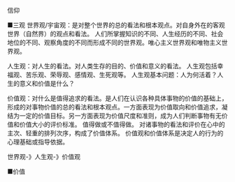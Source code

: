 信仰

■三观
世界观/宇宙观：是对整个世界的总的看法和根本观点。对自身外在的客观世界（自然界）的观点和看法。
人们所掌握知识的不同、人生经历的不同、社会地位的不同、观察角度的不同而形成不同的世界观。唯心主义世界观和唯物主义世界观。

人生观：对人生的看法。对人类生存的目的、价值和意义的看法。
人生观包括幸福观、苦乐观、荣辱观、感情观、生死观等。
人生观基本问题：人为何活着？人生的意义和价值是什么？

价值观：对什么是值得追求的看法。是人们在认识各种具体事物的价值的基础上，形成的对事物价值的总的看法和根本观点。一方面表现为价值取向和价值追求，凝结为一定的价值目标。另一方面表现为价值尺度和准则，成为人们判断事物有无价值和价值大小的评价标准。
值得做或不值得做。
对诸事物的看法和评价在心中的主次、轻重的排列次序，构成了价值体系。
价值观和价值体系是决定人的行为的心理基础或指导依据。

世界观-》人生观-》价值观


■价值

